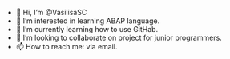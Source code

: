 - 👋 Hi, I’m @VasilisaSC
- 👀 I’m interested in learning ABAP language.
- 🌱 I’m currently learning how to use GitHab.
- 💞️ I’m looking to collaborate on project for junior programmers.
- 📫 How to reach me: via email.

<!---
VasilisaSC/VasilisaSC is a ✨ special ✨ repository because its `README.md` (this file) appears on your GitHub profile.
You can click the Preview link to take a look at your changes.
--->
